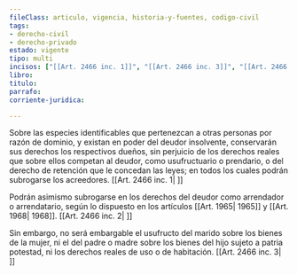 ```yaml
---
fileClass: articulo, vigencia, historia-y-fuentes, codigo-civil
tags:
- derecho-civil
- derecho-privado
estado: vigente
tipo: multi
incisos: ["[[Art. 2466 inc. 1]]", "[[Art. 2466 inc. 3]]", "[[Art. 2466 inc. 2]]"]
libro:
titulo:
parrafo:
corriente-juridica:

---
```

Sobre las especies identificables que pertenezcan a otras personas por razón de dominio, y existan en poder del deudor insolvente, conservarán sus derechos los respectivos dueños, sin perjuicio de los derechos reales que sobre ellos competan al deudor, como usufructuario o prendario, o del derecho de retención que le concedan las leyes; en todos los cuales podrán subrogarse los acreedores. [[Art. 2466 inc. 1| ]]

Podrán asimismo subrogarse en los derechos del deudor como arrendador o arrendatario, según lo dispuesto en los artículos [[Art. 1965| 1965]] y [[Art. 1968| 1968]]. [[Art. 2466 inc. 2| ]]

Sin embargo, no será embargable el usufructo del marido sobre los bienes de la mujer, ni el del padre o madre sobre los bienes del hijo sujeto a patria potestad, ni los derechos reales de uso o de habitación. [[Art. 2466 inc. 3| ]]